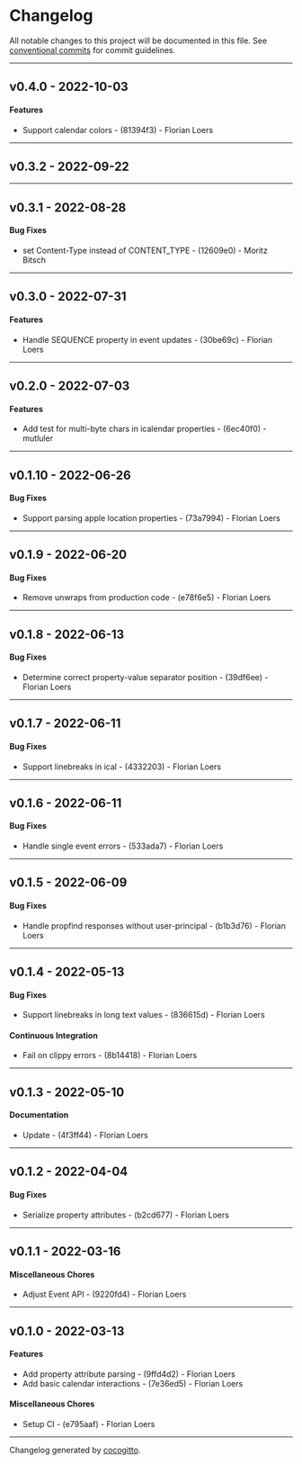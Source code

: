 # Changelog
All notable changes to this project will be documented in this file. See [conventional commits](https://www.conventionalcommits.org/) for commit guidelines.

- - -
## v0.4.0 - 2022-10-03
#### Features
- Support calendar colors - (81394f3) - Florian Loers
- - -

## v0.3.2 - 2022-09-22
- - -

## v0.3.1 - 2022-08-28
#### Bug Fixes
- set Content-Type instead of CONTENT_TYPE - (12609e0) - Moritz Bitsch
- - -

## v0.3.0 - 2022-07-31
#### Features
- Handle SEQUENCE property in event updates - (30be69c) - Florian Loers
- - -

## v0.2.0 - 2022-07-03
#### Features
- Add test for multi-byte chars in icalendar properties - (6ec40f0) - mutluler
- - -

## v0.1.10 - 2022-06-26
#### Bug Fixes
- Support parsing apple location properties - (73a7994) - Florian Loers
- - -

## v0.1.9 - 2022-06-20
#### Bug Fixes
- Remove unwraps from production code - (e78f6e5) - Florian Loers
- - -

## v0.1.8 - 2022-06-13
#### Bug Fixes
- Determine correct property-value separator position - (39df6ee) - Florian Loers
- - -

## v0.1.7 - 2022-06-11
#### Bug Fixes
- Support linebreaks in ical - (4332203) - Florian Loers
- - -

## v0.1.6 - 2022-06-11
#### Bug Fixes
- Handle single event errors - (533ada7) - Florian Loers
- - -

## v0.1.5 - 2022-06-09
#### Bug Fixes
- Handle propfind responses without user-principal - (b1b3d76) - Florian Loers
- - -

## v0.1.4 - 2022-05-13
#### Bug Fixes
- Support linebreaks in long text values - (836615d) - Florian Loers
#### Continuous Integration
- Fail on clippy errors - (8b14418) - Florian Loers
- - -

## v0.1.3 - 2022-05-10
#### Documentation
- Update - (4f3ff44) - Florian Loers
- - -

## v0.1.2 - 2022-04-04
#### Bug Fixes
- Serialize property attributes - (b2cd677) - Florian Loers
- - -

## v0.1.1 - 2022-03-16
#### Miscellaneous Chores
- Adjust Event API - (9220fd4) - Florian Loers
- - -

## v0.1.0 - 2022-03-13
#### Features
- Add property attribute parsing - (9ffd4d2) - Florian Loers
- Add basic calendar interactions - (7e36ed5) - Florian Loers
#### Miscellaneous Chores
- Setup CI - (e795aaf) - Florian Loers
- - -

Changelog generated by [cocogitto](https://github.com/cocogitto/cocogitto).